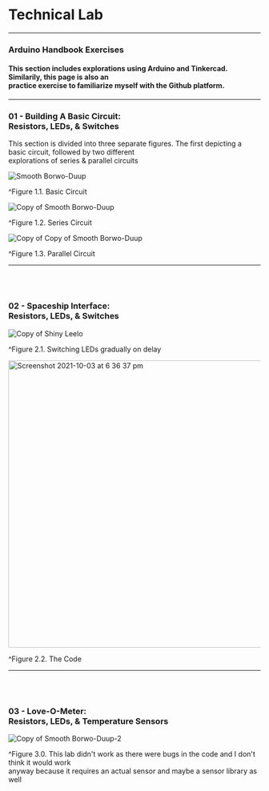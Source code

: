 <h1> Technical Lab </h1>
<hr>
<h3> Arduino Handbook Exercises</h3>

<h4>This section includes explorations using Arduino and Tinkercad. Similarily, this page is also an <br> practice exercise to familiarize myself with the Github platform. </h4> 
<hr>

<h3> 01 - Building A Basic Circuit: <br>
Resistors, LEDs, & Switches </h3>
<p> This section is divided into three separate figures. The first depicting a basic circuit, followed by two different <br> explorations of series & parallel circuits </p>

![Smooth Borwo-Duup](https://git.arts.ac.uk/storage/user/228/files/75086980-2472-11ec-9c4a-cd7ba67777ee)
<p>^Figure 1.1. Basic Circuit</p>

![Copy of Smooth Borwo-Duup](https://git.arts.ac.uk/storage/user/228/files/78512480-2475-11ec-90dc-667edec56279)
<p>^Figure 1.2. Series Circuit</p>

![Copy of Copy of Smooth Borwo-Duup](https://git.arts.ac.uk/storage/user/228/files/f7def380-2475-11ec-89c1-f088484ae2b7)
<p>^Figure 1.3. Parallel Circuit</p>

<hr>
<br>
<br>
<h3> 02 - Spaceship Interface: <br>
Resistors, LEDs, & Switches </h3>

![Copy of Shiny Leelo](https://git.arts.ac.uk/storage/user/228/files/69b83c80-2478-11ec-9553-1138f91a8607)
<p>^Figure 2.1. Switching LEDs gradually on delay</p>

<img width="574" alt="Screenshot 2021-10-03 at 6 36 37 pm" src="https://git.arts.ac.uk/storage/user/228/files/f95deb00-2478-11ec-86ee-8ca8ca877402">
<p>^Figure 2.2. The Code</p>

<hr>
<br>
<br>
<h3> 03 - Love-O-Meter: <br>
Resistors, LEDs, & Temperature Sensors </h3>

![Copy of Smooth Borwo-Duup-2](https://git.arts.ac.uk/storage/user/228/files/7ab67d00-247b-11ec-82a3-9c4d4c859ef4)
<p>^Figure 3.0. This lab didn't work as there were bugs in the code and I don't think it would work <br> anyway because it requires an actual sensor and maybe a sensor library as well</p>
